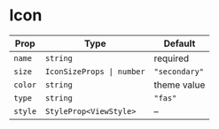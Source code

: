 # Icon

| Prop | Type | Default |
| --- | --- | --- |
| `name` | `string` | required |
| `size` | `IconSizeProps \| number` | `"secondary"` |
| `color` | `string` | theme value |
| `type` | `string` | `"fas"` |
| `style` | `StyleProp<ViewStyle>` | – |

